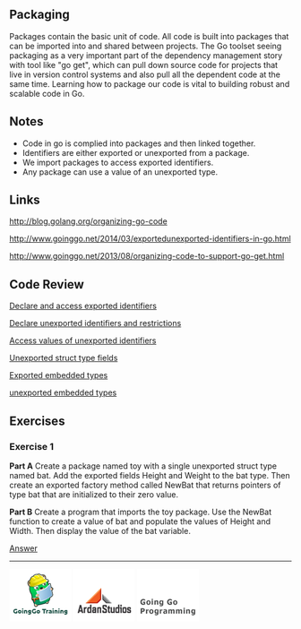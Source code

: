 ## Packaging

Packages contain the basic unit of code. All code is built into packages that can be imported into and shared between projects. The Go toolset seeing packaging as a very important part of the dependency management story with tool like "go get", which can pull down source code for projects that live in version control systems and also pull all the dependent code at the same time. Learning how to package our code is vital to building robust and scalable code in Go.

## Notes

* Code in go is complied into packages and then linked together.
* Identifiers are either exported or unexported from a package.
* We import packages to access exported identifiers.
* Any package can use a value of an unexported type.

## Links

http://blog.golang.org/organizing-go-code

http://www.goinggo.net/2014/03/exportedunexported-identifiers-in-go.html

http://www.goinggo.net/2013/08/organizing-code-to-support-go-get.html

## Code Review

[Declare and access exported identifiers](example1/example1.go)

[Declare unexported identifiers and restrictions](example2/example2.go)

[Access values of unexported identifiers](example3/example3.go)

[Unexported struct type fields](example4/example4.go)

[Exported embedded types](example5/example5.go)

[unexported embedded types](example6/example6.go)

## Exercises

### Exercise 1
**Part A** Create a package named toy with a single unexported struct type named bat. Add the exported fields Height and Weight to the bat type. Then create an exported factory method called NewBat that returns pointers of type bat that are initialized to their zero value.

**Part B** Create a program that imports the toy package. Use the NewBat function to create a value of bat and populate the values of Height and Width. Then display the value of the bat variable.

[Answer](exercises/exercise1/exercise1.go)

___
[![GoingGo Training](../00-slides/images/ggt_logo.png)](http://www.goinggotraining.net)
[![Ardan Studios](../00-slides/images/ardan_logo.png)](http://www.ardanstudios.com)
[![GoingGo Blog](../00-slides/images/ggb_logo.png)](http://www.goinggo.net)